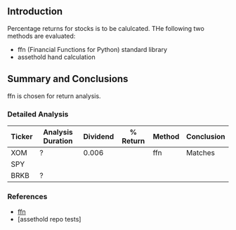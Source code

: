 ## Introduction

Percentage returns for stocks is to be calulcated. THe following two methods are evaluated:

- ffn (Financial Functions for Python) standard library
- assethold hand calculation

## Summary and Conclusions

ffn is chosen for return analysis.

### Detailed Analysis

| Ticker | Analysis Duration | Dividend | % Return | Method | Conclusion |
| --- | --- | --- | --- | --- | --- |
| XOM | ? | 0.006 |  | ffn | Matches  |
| SPY |
| BRKB | ?

### References

- [ffn](https://pmorissette.github.io/ffn/)
- [assethold repo tests] 
